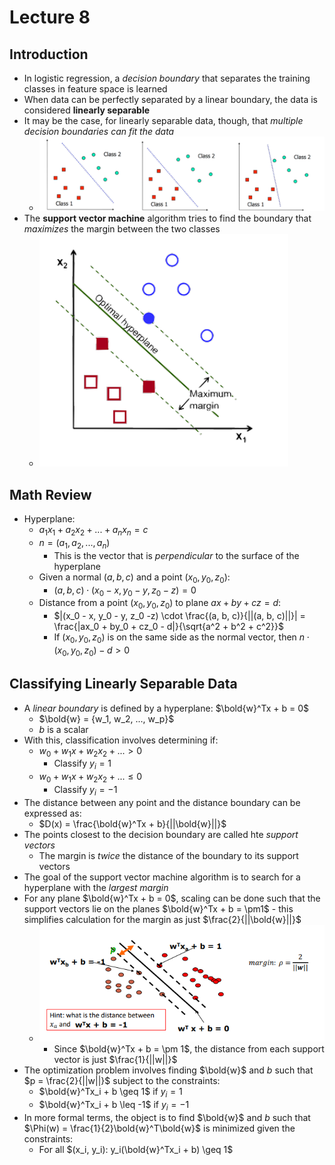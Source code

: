 # Lecture 8
## Introduction
- In logistic regression, a *decision boundary* that separates the training classes in feature space is learned
- When data can be perfectly separated by a linear boundary, the data is considered **linearly separable**
- It may be the case, for linearly separable data, though, that *multiple decision boundaries can fit the data*
    - ![Linearly Separable](./Images/Linearly_Separable.png)
- The **support vector machine** algorithm tries to find the boundary that *maximizes* the margin between the two classes
    - ![svm](./Images/svm.png)
## Math Review
- Hyperplane:
    - $a_1 x_1 + a_2 x_2 + ... + a_n x_n = c$
    - $n = (a_1, a_2, ..., a_n)$
        - This is the vector that is *perpendicular* to the surface of the hyperplane
    - Given a normal $(a, b, c)$ and a point $(x_0, y_0, z_0)$:
        - $(a, b, c) \cdot (x_0 - x, y_0 - y, z_0 - z ) = 0$
    - Distance from a point $(x_0, y_0, z_0)$ to plane $ax + by + cz = d$:
        - $|(x_0 - x, y_0 - y, z_0 -z) \cdot \frac{(a, b, c)}{||(a, b, c)||}| = \frac{|ax_0 + by_0 + cz_0 - d|}{\sqrt{a^2 + b^2 + c^2}}$
        - If $(x_0, y_0, z_0)$ is on the same side as the normal vector, then $n \cdot (x_0, y_0, z_0) - d> 0$
## Classifying Linearly Separable Data
- A *linear boundary* is defined by a hyperplane: $\bold{w}^Tx + b = 0$
    - $\bold{w} = {w_1, w_2, ..., w_p}$
    - $b$ is a scalar    
- With this, classification involves determining if:
    - $w_0 + w_1 x + w_2 x_2 + ... > 0$
        - Classify $y_i = 1$
    - $w_0 + w_1 x + w_2 x_2 + ... \leq 0$
        - Classify $y_i = -1$
- The distance between any point and the distance boundary can be expressed as:
    - $D(x) = \frac{\bold{w}^Tx + b}{||\bold{w}||}$
- The points closest to the decision boundary are called hte *support vectors*
    - The margin is *twice* the distance of the boundary to its support vectors
- The goal of the support vector machine algorithm is to search for a hyperplane with the *largest margin* 
- For any plane $\bold{w}^Tx + b = 0$, scaling can be done such that the support vectors lie on the planes $\bold{w}^Tx + b = \pm1$ - this simplifies calculation for the margin as just $\frac{2}{||\bold{w}||}$
    - ![Margin](./Images/margin.png)
        - Since $\bold{w}^Tx + b = \pm 1$, the distance from each support vector is just $\frac{1}{||w||}$
- The optimization problem involves finding $\bold{w}$ and $b$ such that $p = \frac{2}{||w||}$ subject to the constraints:
    - $\bold{w}^Tx_i + b \geq 1$ if $y_i = 1$
    - $\bold{w}^Tx_i + b \leq -1$ if $y_i = -1$
- In more formal terms, the object is to find $\bold{w}$ and $b$ such that $\Phi(w) = \frac{1}{2}\bold{w}^T\bold{w}$ is minimized given the constraints:
    - For all $(x_i, y_i): y_i(\bold{w}^Tx_i + b) \geq 1$